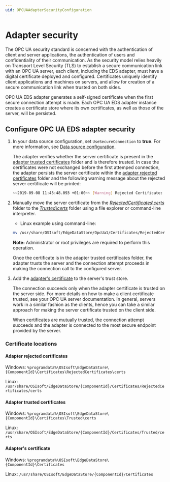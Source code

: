 ```yaml
---
uid: OPCUAAdapterSecurityConfiguration
---
```


# Adapter security

The OPC UA security standard is concerned with the authentication of client and server applications, the authentication of users and confidentiality of their communication. As the security model relies heavily on Transport Level Security (TLS) to establish a secure communication link with an OPC UA server, each client, including the EDS adapter, must have a digital certificate deployed and configured. Certificates uniquely identify client applications and machines on servers, and allow for creation of a secure communication link when trusted on both sides.

OPC UA EDS adapter generates a self-signed certificate when the first secure connection attempt is made. Each OPC UA EDS adapter instance creates a certificate store where its own certificates, as well as those of the server, will be persisted.

## Configure OPC UA EDS adapter security

1. In your data source configuration, set `UseSecureConnection` to **true**. For more information, see [Data source configuration](xref:OPCUADataSourceConfiguration).

   The adapter verifies whether the server certificate is present in the [adapter trusted certificates](#adapter-trusted-certificates) folder and is therefore trusted. In case the certificates were not exchanged before the first attemped connection, the adapter persists the server certificate within the [adapter rejected certificates](#adapter-rejected-certificates) folder and the following warning message about the rejected server certificate will be printed:

   ```bash
   ~~2019-09-08 11:45:48.093 +01:00~~ [Warning] Rejected Certificate: "DC=MyServer.MyDomain.int, O=Prosys OPC, CN=Simulation
   ```

2. Manually move the server certificate from the [_RejectedCertificates\certs_](#adapter-rejected-certificates) folder to the [_Trusted\certs_](#adapter-trusted-certificates) folder using a file explorer or command-line interpreter.

   - Linux example using command-line:

   ```bash
   mv /usr/share/OSIsoft/EdgeDataStore/OpcUa1/Certificates/RejectedCertificates/certsSimulationServer\ \[F9823DCF607063DBCECCF6F8F39FD2584F46AEBB\].der /usr/share/OSIsoft/EdgeDataStore/OpcUa1/Certificates/Trusted/certs/
   ```

   **Note:** Administrator or root privileges are required to perform this operation.

   Once the certificate is in the adapter trusted certificates folder, the adapter trusts the server and the connection attempt proceeds in making the connection call to the configured server.
  
3. Add the [adapter's certificate](#adapter's-certificate) to the server's trust store.

   The connection succeeds only when the adapter certificate is trusted on the server side. For more details on how to make a client certificate trusted, see your OPC UA server documentation. In general, servers work in a similar fashion as the clients, hence you can take a similar approach for making the server certificate trusted on the client side.
   
   When certificates are mutually trusted, the connection attempt succeeds and the adapter is connected to the most secure endpoint provided by the server.

### Certificate locations

#### Adapter rejected certificates

Windows: `%programdata%\OSIsoft\EdgeDataStore\{ComponentId}\Certificates\RejectedCertificates\certs`

Linux: `/usr/share/OSIsoft/EdgeDataStore/{ComponentId}/Certificates/RejectedCertificates/certs`


#### Adapter trusted certificates

Windows: `%programdata%\OSIsoft\EdgeDataStore\{ComponentId}\Certificates\Trusted\certs`

Linux: `/usr/share/OSIsoft/EdgeDataStore/{ComponentId}/Certificates/Trusted/certs`


#### Adapter's certificate

Windows: `%programdata%\OSIsoft\EdgeDataStore\{ComponentId}\Certificates`

Linux: `/usr/share/OSIsoft/EdgeDataStore/{ComponentId}/Certificates`
